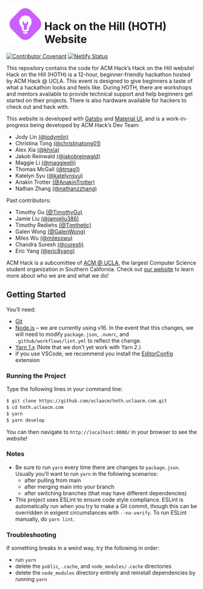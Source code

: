 <img align=left width=100 src=src/images/hack-logo.svg alt="Hack logo">

# Hack on the Hill (HOTH) Website

[![Contributor Covenant](https://img.shields.io/badge/Contributor%20Covenant-v2.0%20adopted-ff69b4.svg)](code-of-conduct.md)
[![Netlify Status](https://api.netlify.com/api/v1/badges/4825a1ca-c270-4bfb-980e-8c616ef8e123/deploy-status)](https://app.netlify.com/sites/acm-hoth/deploys)

This repository contains the code for ACM Hack’s Hack on the Hill website! Hack
on the Hill (HOTH) is a 12-hour, beginner-friendly hackathon hosted by ACM Hack
@ UCLA. This event is designed to give beginners a taste of what a hackathon
looks and feels like. During HOTH, there are workshops and mentors available to
provide technical support and help beginners get started on their projects.
There is also hardware available for hackers to check out and hack with.

This website is developed with [Gatsby](https://www.gatsbyjs.org/) and
[Material UI](https://material-ui.com/), and is a work-in-progress being
developed by ACM Hack’s Dev Team: 
- Jody Lin [(@jodymlin)](https://github.com/jodymlin)
- Christina Tong [(@christinatong01)](https://github.com/christinatong01)
- Alex Xia [(@khxia)](https://github.com/khxia)
- Jakob Reinwald [(@jakobreinwald)](https://github.com/jakobreinwald)
- Maggie Li [(@maggieelli)](https://github.com/maggieelli)
- Thomas McGall [(@tmag1)](https://github.com/tmag1)
- Katelyn Syu [(@katelynsyu)](https://github.com/katelynsyu)
- Anakin Trotter [(@AnakinTrotter)](https://github.com/AnakinTrotter)
- Nathan Zhang [(@nathanzzhang)](https://github.com/nathanzzhang)

Past contributors: 
- Timothy Gu [(@TimothyGu)](https://github.com/TimothyGu/)
- Jamie Liu [(@jamieliu386)](https://github.com/jamieliu386/)
- Timothy Rediehs [(@Timthetic)](https://github.com/Timthetic)
- Galen Wong [(@GalenWong)](https://github.com/GalenWong)
- Miles Wu [(@milesswu)](https://github.com/milesswu)
- Chandra Suresh [(@curesh)](https://github.com/curesh)
- Eric Yang [(@eric8yang)](https://github.com/eric8yang)

ACM Hack is a subcomittee of [ACM @ UCLA](http://www.uclaacm.com/), the largest
Computer Science student organization in Southern California. Check out [our
website](https://hack.uclaacm.com/) to learn more about who we are and what we
do!

## Getting Started
You’ll need:
- [Git](https://git-scm.com/)
- [Node.js](https://nodejs.org/en/) – we are currently using v16. In the event
  that this changes, we will need to modify `package.json`, `.nvmrc`, and 
  `.github/workflows/lint.yml` to reflect the change.
- [Yarn 1.x](https://classic.yarnpkg.com/en/) (Note that we don’t yet work with
  Yarn 2.)
- if you use VSCode, we recommend you install the
  [EditorConfig](https://marketplace.visualstudio.com/items?itemName=EditorConfig.EditorConfig)
  extension

### Running the Project
Type the following lines in your command line:
```sh
$ git clone https://github.com/uclaacm/hoth.uclaacm.com.git
$ cd hoth.uclaacm.com
$ yarn
$ yarn develop
```
You can then navigate to `http://localhost:8000/` in your browser to see the
website!

### Notes
- Be sure to run `yarn` every time there are changes to `package.json`. Usually
  you’ll want to run `yarn` in the following scenarios:
  - after pulling from main
  - after merging main into your branch
  - after switching branches (that may have different dependencies)
- This project uses ESLint to ensure code style compliance. ESLint is
  automatically run when you try to make a Git commit, though this can be
  overridden in exigent circumstances with `--no-verify`. To run ESLint
  manually, do `yarn lint`.

### Troubleshooting
If something breaks in a weird way, try the following in order:
- run `yarn`
- delete the `public`, `.cache`, and `node_modules/.cache` directories
- delete the `node_modules` directory entirely and reinstall dependencies
  by running `yarn`
